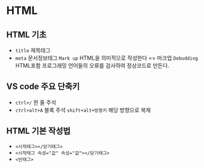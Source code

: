 # HTML
## HTML 기초
* `title` 제목태그
* `meta` 문서정보태그
`Mark up` HTML을 의미적으로 작성한다 == 마크업
`Debudding` HTML포함 프로그래밍 언어들의 오류를 검사하여 정상코드로 만든다.
## VS code 주요 단축키
* `ctrl+/` 한 줄 주석
* `ctrl+alt+A` 블록 주석
`shift+alt+방향키` 해당 방향으로 복제 
## HTML 기본 작성법
* `<시작태그></닫기태그>`
* `<시작태그 속성="값" 속성="값"></닫기태그>`
* `<빈태그>` 
